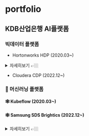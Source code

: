 # portfolio


## KDB산업은행 AI플랫폼

### 빅데이터 플랫폼

* Hortonworks HDP (2020.03~)

<details>
    <summary>자세히보기 👉🏼</summary>

```java
import java.io.*;

/**
 *
 */
public Sample {

    public static void main(String[] args) {

    }
}
```
</details>

* Cloudera CDP (2022.12~)

### 🤖 머신러닝 플랫폼

#### 🕸️ Kubeflow (2020.03~)

#### 🕸️ Samsung SDS Brightics (2022.12~)

<details>
    <summary>자세히보기 👉🏼</summary>

```java
import java.io.*;

/**
 *
 */
public Sample {

    public static void main(String[] args) {

    }
}
```
</details>
